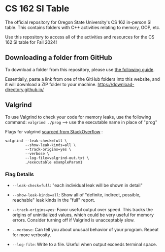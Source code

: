 # CS 162 SI Table

The official repository for Oregon State University's CS 162 in-person SI table.  This contains folders with C++ activities relating to memory, OOP, etc.

Use this repository to access all of the activities and resources for the CS 162 SI table for Fall 2024!

## Downloading a folder from GitHub
To download a folder from this repository, please use [the following guide](https://www.wikihow.com/Download-a-GitHub-Folder).

Essentially, paste a link from one of the GitHub folders into this website, and it will download a ZIP folder to your machine.
https://download-directory.github.io/

## Valgrind
To use Valgrind to check your code for memory leaks, use the following command:
`valgrind ./prog` --> use the executable name in place of "prog"

Flags for valgrind [sourced from StackOverflow](https://stackoverflow.com/questions/5134891/how-do-i-use-valgrind-to-find-memory-leaks) :
```
valgrind --leak-check=full \
         --show-leak-kinds=all \
         --track-origins=yes \
         --verbose \
         --log-file=valgrind-out.txt \
         ./executable exampleParam1
```

### Flag Details
* `--leak-check=full`: "each individual leak will be shown in detail"

* `--show-leak-kinds=all`: Show all of "definite, indirect, possible, reachable" leak kinds in the "full" report.

* `--track-origins=yes`: Favor useful output over speed. This tracks the origins of uninitialized values, which could be very useful for memory errors. Consider turning off if Valgrind is unacceptably slow.

* `--verbose`: Can tell you about unusual behavior of your program. Repeat for more verbosity.

* `--log-file`: Write to a file. Useful when output exceeds terminal space.

